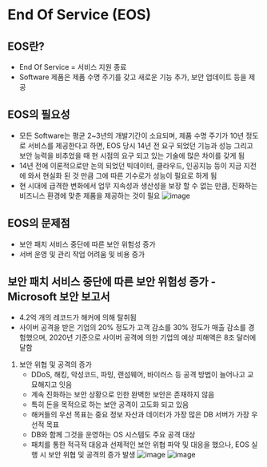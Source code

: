 # End Of Service (EOS)
## EOS란?
- End Of Service = 서비스 지원 종료
- Software 제품은 제품 수명 주기를 갖고 새로운 기능 추가, 보안 업데이트 등을 제공

## EOS의 필요성
- 모든 Software는 평균 2~3년의 개발기간이 소요되며, 제품 수명 주기가 10년 정도로 서비스를 제공한다고 하면, EOS 당시 14년 전 요구 되었던 기능과 성능 그리고 보안 능력을 비추었을 때 현 시점의 요구 되고 있는 기술에 많은 차이를 갖게 됨
- 14년 전에 이론적으로만 논의 되었던 빅데이터, 클라우드, 인공지능 등이 지금 지전에 와서 현실화 된 것 만큼 그에 따른 기수로가 성능이 필요로 하게 됨
- 현 시대에 급격한 변화에서 업무 지속성과 생산성을 보장 할 수 없는 만큼, 진화하는 비즈니스 환경에 맞춘 제품을 제공하는 것이 필요
![image](https://github.com/gijeogiya/TIL/assets/97646078/9e52b878-7593-4baa-8450-73559eb55323)

## EOS의 문제점
- 보안 패치 서비스 중단에 따른 보안 위험성 증가
- 서버 운영 및 관리 작업 어려움 및 비용 증가

## 보안 패치 서비스 중단에 따른 보안 위험성 증가 - Microsoft 보안 보고서
- 4.2억 개의 레코드가 해커에 의해 탈취됨
- 사이버 공격을 받은 기업의 20% 정도가 고객 감소를 30% 정도가 매출 감소를 경험했으며, 2020년 기준으로 사이버 공격에 의한 기업의 예상 피해액은 8조 달러에 달함
1. 보안 위협 및 공격의 증가
   - DDoS, 해킹, 악성코드, 파밍, 랜섬웨어, 바이러스 등 공격 방법이 늘어나고 교묘해지고 잇음
   - 계속 진화하는 보안 상황으로 인한 완벽한 보안은 존재하지 않음
   - 특히 돈을 목적으로 하는 보안 공격이 고도화 되고 있음
   - 해커들의 우선 목표는 중요 정보 자산과 데이터가 가장 많은 DB 서버가 가장 우선적 목표
   - DB와 함께 그것을 운영하는 OS 시스템도 주요 공격 대상
   - 패치를 통한 적극적 대응과 선제적인 보안 위협 파악 및 대응을 했으나, EOS 실행 시 보안 위협 및 공격의 증가 발생
![image](https://github.com/gijeogiya/TIL/assets/97646078/90e345ba-bf49-441e-a463-e5e2e9818971)
![image](https://github.com/gijeogiya/TIL/assets/97646078/54cf4212-2ebb-4eba-b5c8-06c75dfb9542)
